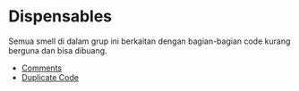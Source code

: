 # Dispensables

Semua smell di dalam grup ini berkaitan dengan bagian-bagian code kurang berguna dan bisa dibuang.

- [Comments](comments)
- [Duplicate Code](duplicate_code)